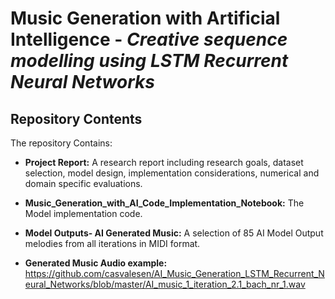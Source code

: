 
# Music Generation with Artificial Intelligence - *Creative sequence modelling using LSTM Recurrent Neural Networks*

## Repository Contents 

The repository Contains: 

- **Project Report:** A research report including research goals, dataset selection, model design, implementation considerations, numerical and domain specific evaluations. 

- **Music_Generation_with_AI_Code_Implementation_Notebook:**  The Model implementation code.  

- **Model Outputs- AI Generated Music:** A selection of 85 AI Model Output melodies from all iterations in MIDI format.  

- **Generated Music Audio example:** https://github.com/casvalesen/AI_Music_Generation_LSTM_Recurrent_Neural_Networks/blob/master/AI_music_1_iteration_2.1_bach_nr_1.wav
